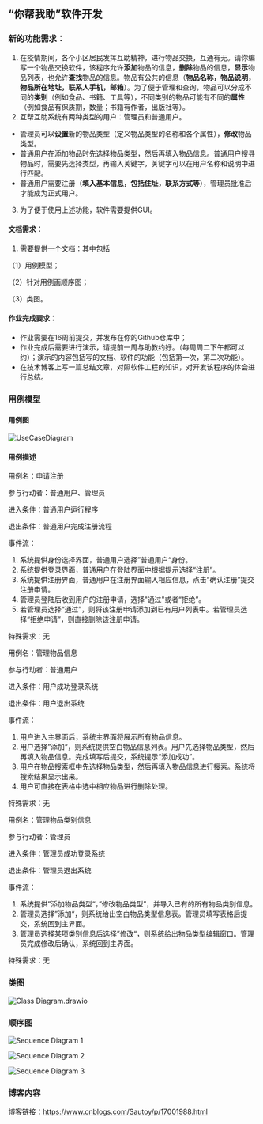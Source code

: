 ## “你帮我助”软件开发

### **新的功能需求：**

1. 在疫情期间，各个小区居民发挥互助精神，进行物品交换，互通有无。请你编写一个物品交换软件，该程序允许**添加**物品的信息，**删除**物品的信息，**显示**物品列表，也允许**查找**物品的信息。物品有公共的信息（**物品名称，物品说明，物品所在地址，联系人手机，邮箱**）。为了便于管理和查询，物品可以分成不同的**类别**（例如食品、书籍、工具等），不同类别的物品可能有不同的**属性**（例如食品有保质期，数量；书籍有作者，出版社等）。
2. 互帮互助系统有两种类型的用户：管理员和普通用户。

- 管理员可以**设置**新的物品类型（定义物品类型的名称和各个属性），**修改**物品类型。
- 普通用户在添加物品时先选择物品类型，然后再填入物品信息。普通用户搜寻物品时，需要先选择类型，再输入关键字，关键字可以在用户名称和说明中进行匹配。
- 普通用户需要注册（**填入基本信息，包括住址，联系方式等**），管理员批准后才能成为正式用户。

3. 为了便于使用上述功能，软件需要提供GUI。

#### **文档需求：**

1. 需要提供一个文档：其中包括

（1）用例模型；

（2）针对用例画顺序图；

（3）类图。

#### **作业完成要求：**

- 作业需要在16周前提交，并发布在你的Github仓库中；
- 作业完成后需要进行演示，请提前一周与助教约好。（每周周二下午都可以约）；演示的内容包括写的文档、软件的功能（包括第一次，第二次功能）。
- 在技术博客上写一篇总结文章，对照软件工程的知识，对开发该程序的体会进行总结。



### 用例模型

#### 用例图

![UseCaseDiagram](https://github.com/Sautoy/ItemExchange2.0/blob/main/img-folder/UseCaseDiagram.png)

#### 用例描述

用例名：申请注册

参与行动者：普通用户、管理员

进入条件：普通用户运行程序

退出条件：普通用户完成注册流程

事件流：

1. 系统提供身份选择界面，普通用户选择”普通用户“身份。
2. 系统提供登录界面，普通用户在登陆界面中根据提示选择“注册”。
3. 系统提供注册界面，普通用户在注册界面输入相应信息，点击“确认注册”提交注册申请。
4. 管理员登陆后收到用户的注册申请，选择"通过"或者“拒绝”。
5. 若管理员选择“通过”，则将该注册申请添加到已有用户列表中。若管理员选择“拒绝申请”，则直接删除该注册申请。

特殊需求：无



用例名：管理物品信息

参与行动者：普通用户

进入条件：用户成功登录系统

退出条件：用户退出系统

事件流：

1. 用户进入主界面后，系统主界面将展示所有物品信息。
2. 用户选择”添加“，则系统提供空白物品信息列表。用户先选择物品类型，然后再填入物品信息。完成填写后提交，系统提示“添加成功”。
3. 用户在物品搜索框中先选择物品类型，然后再填入物品信息进行搜索。系统将搜索结果显示出来。
4. 用户可直接在表格中选中相应物品进行删除处理。

特殊需求：无



用例名：管理物品类别信息

参与行动者：管理员

进入条件：管理员成功登录系统

退出条件：管理员退出系统

事件流：

1. 系统提供”添加物品类型“，”修改物品类型”，并导入已有的所有物品类别信息。
2. 管理员选择”添加“，则系统给出空白物品类型信息表。管理员填写表格后提交，系统回到主界面。
3. 管理员选择某项类别信息后选择”修改“，则系统给出物品类型编辑窗口。管理员完成修改后确认，系统回到主界面。

特殊需求：无

### 类图

![Class Diagram.drawio](https://github.com/Sautoy/ItemExchange2.0/blob/main/img-folder/Class%20Diagram.drawio.png)



### 顺序图

![Sequence Diagram 1](https://github.com/Sautoy/ItemExchange2.0/blob/main/img-folder/Sequence%20Diagram%201.png)

![Sequence Diagram 2](https://github.com/Sautoy/ItemExchange2.0/blob/main/img-folder/Sequence%20Diagram%202.png)

![Sequence Diagram 3](https://github.com/Sautoy/ItemExchange2.0/blob/main/img-folder/Sequence%20Diagram%203.png)



### 博客内容

博客链接：https://www.cnblogs.com/Sautoy/p/17001988.html

